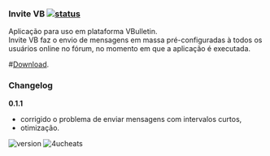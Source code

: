 ### Invite VB [![status](https://circleci.com/gh/4ucheats/invitevb.svg?style=svg)](https://circleci.com/gh/4ucheats/invitevb)

Aplicação para uso em plataforma VBulletin. <br>
Invite VB faz o envio de mensagens em massa pré-configuradas à todos os usuários online no fórum, no momento em que a aplicação é executada.

#[Download](https://www.mediafire.com/?ayft40rkx0635k7).

### Changelog

**0.1.1**
- corrigido o problema de enviar mensagens com intervalos curtos,
- otimização.

![version](https://img.shields.io/badge/v-0.1.1-3498db.svg?style=flat-square) ![4ucheats](https://img.shields.io/badge/4U-cheats-9b59b6.svg?style=flat-square)
